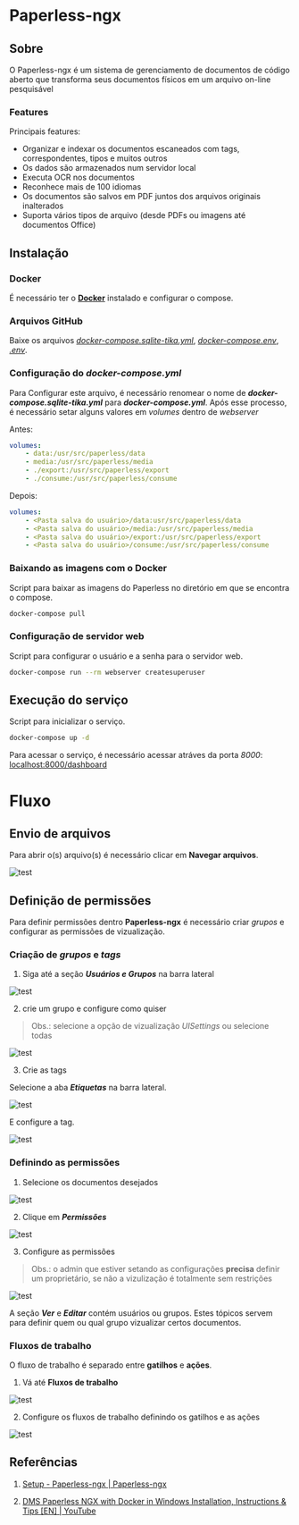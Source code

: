 # Paperless-ngx

## Sobre

O Paperless-ngx é  um sistema de gerenciamento de documentos de código aberto que transforma seus documentos físicos em um arquivo on-line pesquisável

### Features

Principais features:

- Organizar e indexar os documentos escaneados com tags, correspondentes, tipos e muitos outros
- Os dados são armazenados num servidor local
- Executa OCR nos documentos
- Reconhece mais de 100 idiomas
- Os documentos são salvos em PDF juntos dos arquivos originais inalterados
- Suporta vários tipos de arquivo (desde PDFs ou imagens até documentos Office)

## Instalação

### Docker

É necessário ter o [**Docker**](https://docs.docker.com/desktop/setup/install/windows-install/) instalado e configurar o compose.

### Arquivos GitHub

Baixe os arquivos [*docker-compose.sqlite-tika.yml*](https://github.com/paperless-ngx/paperless-ngx/blob/main/docker/compose/docker-compose.sqlite-tika.yml), [*docker-compose.env*](https://github.com/paperless-ngx/paperless-ngx/blob/main/docker/compose/docker-compose.env), [*.env*](https://github.com/paperless-ngx/paperless-ngx/blob/main/docker/compose/.env).

### Configuração do *docker-compose.yml*

Para Configurar este arquivo, é necessário renomear o nome de ***docker-compose.sqlite-tika.yml*** para ***docker-compose.yml***. Após esse processo, é necessário setar alguns valores em *volumes* dentro de *webserver*

Antes:

```yml
volumes:
    - data:/usr/src/paperless/data
    - media:/usr/src/paperless/media
    - ./export:/usr/src/paperless/export
    - ./consume:/usr/src/paperless/consume
```

Depois:

```yml
volumes:
    - <Pasta salva do usuário>/data:usr/src/paperless/data
    - <Pasta salva do usuário>/media:/usr/src/paperless/media
    - <Pasta salva do usuário>/export:/usr/src/paperless/export
    - <Pasta salva do usuário>/consume:/usr/src/paperless/consume
```

### Baixando as imagens com o Docker

Script para baixar as imagens do Paperless no diretório em que se encontra o compose.

```bash
docker-compose pull
```

### Configuração de servidor web

Script para configurar o usuário e a senha para o servidor web.

```bash
docker-compose run --rm webserver createsuperuser
```

## Execução do serviço

Script para inicializar o serviço.

```bash
docker-compose up -d
```

Para acessar o serviço, é necessário acessar atráves da porta *8000*: [localhost:8000/dashboard](https://localhost:8000/dashboard)

# Fluxo

## Envio de arquivos

Para abrir o(s) arquivo(s) é necessário clicar em **Navegar arquivos**.

![test](imgs/etapas/add-doc.png)

## Definição de permissões

Para definir permissões dentro **Paperless-ngx** é necessário criar *grupos* e configurar as permissões de vizualização.

### Criação de *grupos* e *tags*

1. Siga até a seção ***Usuários e Grupos*** na barra lateral

![test](imgs/etapas/click-group.png)

2. crie um grupo e configure como quiser

> Obs.: selecione a opção de vizualização *UISettings* ou selecione todas

![test](imgs/etapas/ui-settings-select.png)

3. Crie as tags

Selecione a aba ***Etiquetas*** na barra lateral.

![test](imgs/etapas/tags-select.png)

E configure a tag.

![test](imgs/etapas/create-tag.png)

### Definindo as permissões

1. Selecione os documentos desejados

![test](imgs/etapas/items-select.png)

2. Clique em ***Permissões***

![test](imgs/etapas/permition-click.png)

3. Configure as permissões

> Obs.: o admin que estiver setando as configurações **precisa** definir um proprietário, se não a vizulização é totalmente sem restrições

![test](imgs/etapas/permition-select.png)

A seção ***Ver*** e ***Editar*** contém usuários ou grupos. Estes tópicos servem para definir quem ou qual grupo vizualizar certos documentos.

### Fluxos de trabalho

O fluxo de trabalho é separado entre **gatilhos** e **ações**.

1. Vá até **Fluxos de trabalho**

![test](imgs/etapas/workflow-click.png)

2. Configure os fluxos de trabalho definindo os gatilhos e as ações

![test](imgs/etapas/workflow-config.png)

## Referências

1. [Setup - Paperless-ngx | Paperless-ngx](https://docs.paperless-ngx.com/setup/)

2. [DMS Paperless NGX with Docker in Windows Installation, Instructions & Tips [EN] | YouTube](https://www.youtube.com/watch?v=kRH0nPRcRMY)
